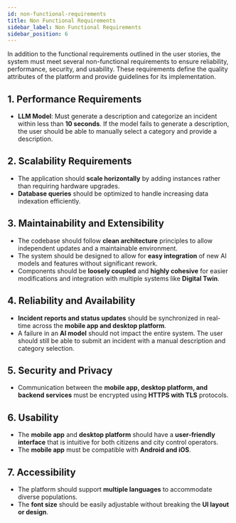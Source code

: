 ```yaml
---
id: non-functional-requirements
title: Non Functional Requirements
sidebar_label: Non Functional Requirements
sidebar_position: 6
---
```


In addition to the functional requirements outlined in the user stories, the system must meet several non-functional requirements to ensure reliability, performance, security, and usability. These requirements define the quality attributes of the platform and provide guidelines for its implementation.

## 1. Performance Requirements
- **LLM Model**: Must generate a description and categorize an incident within less than **10 seconds**. If the model fails to generate a description, the user should be able to manually select a category and provide a description.

## 2. Scalability Requirements
- The application should **scale horizontally** by adding instances rather than requiring hardware upgrades.
- **Database queries** should be optimized to handle increasing data indexation efficiently.

## 3. Maintainability and Extensibility
- The codebase should follow **clean architecture** principles to allow independent updates and a maintainable environment.
- The system should be designed to allow for **easy integration** of new AI models and features without significant rework.
- Components should be **loosely coupled** and **highly cohesive** for easier modifications and integration with multiple systems like **Digital Twin**.

## 4. Reliability and Availability
- **Incident reports and status updates** should be synchronized in real-time across the **mobile app and desktop platform**.
- A failure in an **AI model** should not impact the entire system. The user should still be able to submit an incident with a manual description and category selection.

## 5. Security and Privacy
- Communication between the **mobile app, desktop platform, and backend services** must be encrypted using **HTTPS with TLS** protocols.

## 6. Usability
- The **mobile app** and **desktop platform** should have a **user-friendly interface** that is intuitive for both citizens and city control operators.
- The **mobile app** must be compatible with **Android and iOS**.

## 7. Accessibility
- The platform should support **multiple languages** to accommodate diverse populations.
- The **font size** should be easily adjustable without breaking the **UI layout or design**.